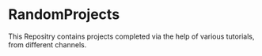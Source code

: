 # RandomProjects

This Repositry contains projects completed via the help of various tutorials, from different channels.
